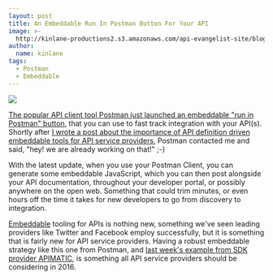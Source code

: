 ```yaml
---
layout: post
title: An Embeddable Run In Postman Button For Your API
image: >-
  http://kinlane-productions2.s3.amazonaws.com/api-evangelist-site/blog/postman-run-embeddable-code.png
author:
  name: kinlane
tags:
  - Postman
  - Embeddable
---
```

[![](http://kinlane-productions2.s3.amazonaws.com/api-evangelist-site/blog/postman-run-embeddable-code.png)](http://blog.getpostman.com/2016/01/28/the-run-in-postman-button-for-improved-documentation/)

[The popular API client tool Postman just launched an embeddable "run in Postman" button](http://blog.getpostman.com/2016/01/28/the-run-in-postman-button-for-improved-documentation/), that you can use to fast track integration with your API(s). Shortly after [I wrote a post about the importance of API definition driven embeddable tools for API service providers](http://apievangelist.com/2015/12/19/button-to-run-this-api-in-the-http-api-client-of-my-choice/), Postman contacted me and said, "hey! we are already working on that!" ;-)

With the latest update, when you use your Postman Client, you can generate some embeddable JavaScript, which you can then post alongside your API documentation, throughout your developer portal, or possibly anywhere on the open web. Something that could trim minutes, or even hours off the time it takes for new developers to go from discovery to integration.

[Embeddable](http://embeddable.apievangelist.com) tooling for APIs is nothing new, something we've seen leading providers like Twitter and Facebook employ successfully, but it is something that is fairly new for API service providers. Having a robust embeddable strategy like this one from Postman, and [last week's example from SDK provider APIMATIC](http://apievangelist.com/2016/01/27/embedding-your-language-sdks-in-your-apiary-documentation-using-apimatic/), is something all API service providers should be considering in 2016.